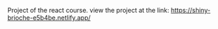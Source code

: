 Project of the react course.
view the project at the link: https://shiny-brioche-e5b4be.netlify.app/
